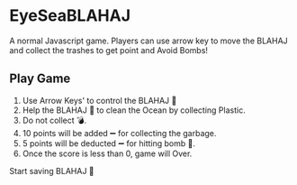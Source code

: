 # EyeSeaBLAHAJ
A normal Javascript game. Players can use arrow key to move the BLAHAJ and collect the trashes to get point and Avoid Bombs!

## Play Game

1. Use Arrow Keys' to control the BLAHAJ 🦈
2. Help the BLAHAJ 🦈 to clean the Ocean by collecting Plastic.
3. Do not collect 💣.
4. 10 points will be added ➖ for collecting the garbage.
5. 5 points will be deducted ➖ for hitting bomb 🦡.
6. Once the score is less than 0, game will Over.

Start saving BLAHAJ 🦈